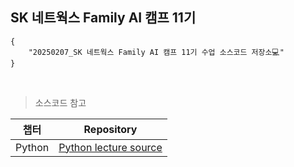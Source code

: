 ## SK 네트웍스 Family AI 캠프 11기 

```
{
    "20250207_SK 네트웍스 Family AI 캠프 11기 수업 소스코드 저장소💻"
}
```
<br>


> 소스코드 참고
>

|챕터|Repository|
|------|---|
|Python|[Python lecture source](https://github.com/encore-SKN11/) |
